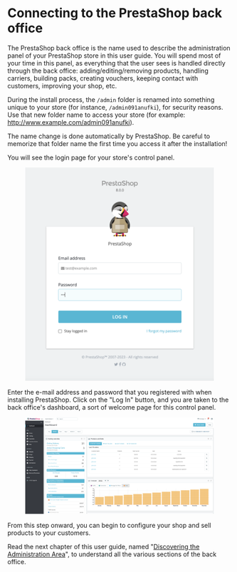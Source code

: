 # Connecting to the PrestaShop back office

The PrestaShop back office is the name used to describe the administration panel of your PrestaShop store in this user guide. You will spend most of your time in this panel, as everything that the user sees is handled directly through the back office: adding/editing/removing products, handling carriers, building packs, creating vouchers, keeping contact with customers, improving your shop, etc.

During the install process, the `/admin` folder is renamed into something unique to your store (for instance, `/admin091anufki`), for security reasons. Use that new folder name to access your store (for example: http://www.example.com/admin091anufki).

The name change is done automatically by PrestaShop. Be careful to memorize that folder name the first time you access it after the installation!

You will see the login page for your store's control panel.

<figure><img src="../.gitbook/assets/image (59).png" alt=""><figcaption></figcaption></figure>

Enter the e-mail address and password that you registered with when installing PrestaShop. Click on the "Log In" button, and you are taken to the back office's dashboard, a sort of welcome page for this control panel.

<figure><img src="../.gitbook/assets/image (70).png" alt=""><figcaption></figcaption></figure>

From this step onward, you can begin to configure your shop and sell products to your customers.

Read the next chapter of this user guide, named "[Discovering the Administration Area](http://doc.prestashop.com/display/PS17/Discovering+the+Administration+Area)", to understand all the various sections of the back office.
